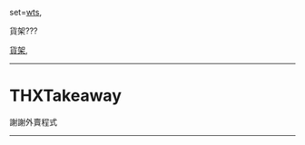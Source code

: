 set=[wts](https://web.whatsapp.com/),


貨架???

[貨架](https://hk.carousell.com/sell),




---


# THXTakeaway

謝謝外賣程式


---
